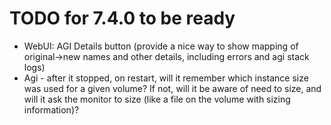 # TODO for 7.4.0 to be ready

* WebUI: AGI Details button (provide a nice way to show mapping of original->new names and other details, including errors and agi stack logs)
* Agi - after it stopped, on restart, will it remember which instance size was used for a given volume? If not, will it be aware of need to size, and will it ask the monitor to size (like a file on the volume with sizing information)?
